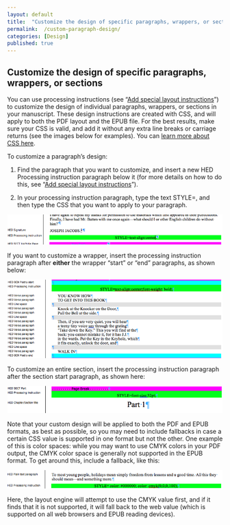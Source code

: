 ```yaml
---
layout: default
title:  "Customize the design of specific paragraphs, wrappers, or sections"
permalink:  /custom-paragraph-design/
categories: [Design]
published: true
---
```


<section data-type="chapter" class="hsecchapter" data-hederis-type="hsecchapter" id="custom-paragraph-design" data-pi-attrs="id: custom-paragraph-design" role="doc-chapter" title="Customize the design of specific paragraphs, wrappers, or sections"><h1 data-hederis-type="hblkchaptitle" class="hblkchaptitle" id="pSm5YVD24">Customize the design of specific paragraphs, wrappers, or sections</h1>
    <p class="hblkp" data-hederis-type="hblkp" id="pYpA9nJTs">You can use processing instructions (see &#8220;<a href="{% post_url 2019-05-22-24-Addspeciallayoutinstructions %}"><span class="Hyperlink">Add special layout instructions</span></a>&#8221;) to customize the design of individual paragraphs, wrappers, or sections in your manuscript. These design instructions are created with CSS, and will apply to both the PDF layout and the EPUB file. For the best results, make sure your CSS is valid, and add it without any extra line breaks or carriage returns (see the images below for examples). You can <a href="https://developer.mozilla.org/en-US/docs/Web/CSS/Reference"><span class="Hyperlink">learn more about CSS here</span></a>.</p>
    <p class="hblkp" data-hederis-type="hblkp" id="pSqpyOsym">To customize a paragraph&#8217;s design:</p>
    <ol class="hwprnum-list" data-hederis-type="hwprnum-list" id="pVDJYKqVX"><li class="hblkoli" data-hederis-type="hblkoli" id="li8wu1zzcy"><p class="hblkoli" data-hederis-type="hblkoli" id="pXfKuuP9K">Find the paragraph that you want to customize, and insert a new HED Processing instruction paragraph below it (for more details on how to do this, see &#8220;<a href="{% post_url 2019-05-22-24-Addspeciallayoutinstructions %}"><span class="Hyperlink">Add special layout instructions</span></a>&#8221;).</p></li>
    <li class="hblkoli" data-hederis-type="hblkoli" id="liZEDDNp80"><p class="hblkoli" data-hederis-type="hblkoli" id="pNtVDd2af">In your processing instruction paragraph, type the text STYLE=, and then type the CSS that you want to apply to your paragraph.</p></li>
    </ol>
    <img data-hederis-type="hblkimg" class="hblkimg" id="pP4jT7pkU" src="/images/pi2.png"/>
    <p class="hblkp" data-hederis-type="hblkp" id="pBX9wD3N2">If you want to customize a wrapper, insert the processing instruction paragraph after <strong>either</strong> the wrapper &#8220;start&#8221; or &#8220;end&#8221; paragraphs, as shown below: </p>
    <img data-hederis-type="hblkimg" class="hblkimg" id="pm6q8fEUk" src="/images/stylepiwrapper.png"/>
    <p class="hblkp" data-hederis-type="hblkp" id="pTKdH4aym">To customize an entire section, insert the processing instruction paragraph after the section start paragraph, as shown here:</p>
    <img data-hederis-type="hblkimg" class="hblkimg" id="pXDo8FdKs" src="/images/stylepisection.png"/>
    <p class="hblkp" data-hederis-type="hblkp" id="pEudmpoV4">Note that your custom design will be applied to both the PDF and EPUB formats, as best as possible, so you may need to include fallbacks in case a certain CSS value is supported in one format but not the other. One example of this is color spaces: while you may want to use CMYK colors in your PDF output, the CMYK color space is generally not supported in the EPUB format. To get around this, include a fallback, like this:</p>
    <img data-hederis-type="hblkimg" class="hblkimg" id="pyYLYRYZ4" src="/images/stylepicolorfallback.png"/>
    <p class="hblkp" data-hederis-type="hblkp" id="pjSFwOk9U">Here, the layout engine will attempt to use the CMYK value first, and if it finds that it is not supported, it will fall back to the web value (which is supported on all web browsers and EPUB reading devices).</p>
    </section>
    
